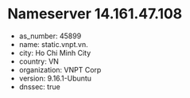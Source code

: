 # Nameserver 14.161.47.108

* as_number: 45899
* name: static.vnpt.vn.
* city: Ho Chi Minh City
* country: VN
* organization: VNPT Corp
* version: 9.16.1-Ubuntu
* dnssec: true
